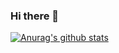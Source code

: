 ### Hi there 👋
[![Anurag's github stats](https://github-readme-stats.vercel.app/api?username=hanshuangcao&theme=synthwave&show_icons=true)](https://github.com/anuraghazra/github-readme-stats)

<!--
**hanshuangcao/hanshuangcao** is a ✨ _special_ ✨ repository because its `README.md` (this file) appears on your GitHub profile.

Here are some ideas to get you started:

- 🔭 I’m currently working on ...
- 🌱 I’m currently learning ...
- 👯 I’m looking to collaborate on ...
- 🤔 I’m looking for help with ...
- 💬 Ask me about ...
- 📫 How to reach me: ...
- 😄 Pronouns: ...
- ⚡ Fun fact: ...
-->
